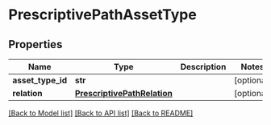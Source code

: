 # PrescriptivePathAssetType

## Properties
Name | Type | Description | Notes
------------ | ------------- | ------------- | -------------
**asset_type_id** | **str** |  | [optional] 
**relation** | [**PrescriptivePathRelation**](PrescriptivePathRelation.md) |  | [optional] 

[[Back to Model list]](../README.md#documentation-for-models) [[Back to API list]](../README.md#documentation-for-api-endpoints) [[Back to README]](../README.md)

